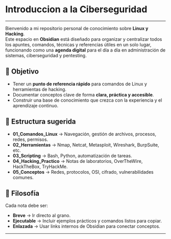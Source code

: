 # Introduccion a la Ciberseguridad
________________
Bienvenido a mi repositorio personal de conocimiento sobre **Linux y Hacking**.  
Este espacio en **Obsidian** está diseñado para organizar y centralizar todos los apuntes, comandos, técnicas y referencias útiles en un solo lugar, funcionando como una **agenda digital** para el día a día en administración de sistemas, ciberseguridad y pentesting.  

## 🎯 Objetivo  

- Tener un **punto de referencia rápido** para comandos de Linux y herramientas de hacking.  
- Documentar conceptos clave de forma **clara, práctica y accesible**.  
- Construir una base de conocimiento que crezca con la experiencia y el aprendizaje continuo.  

## 📂 Estructura sugerida  

- **01_Comandos_Linux** → Navegación, gestión de archivos, procesos, redes, permisos.  
- **02_Herramientas** → Nmap, Netcat, Metasploit, Wireshark, BurpSuite, etc.  
- **03_Scripting** → Bash, Python, automatización de tareas.  
- **04_Hacking_Practico** → Notas de laboratorios, OverTheWire, HackTheBox, TryHackMe.  
- **05_Conceptos** → Redes, protocolos, OSI, cifrado, vulnerabilidades comunes.  

## 🚀 Filosofía  

Cada nota debe ser:  
- **Breve** → Ir directo al grano.  
- **Ejecutable** → Incluir ejemplos prácticos y comandos listos para copiar.  
- **Enlazada** → Usar links internos de Obsidian para conectar conceptos.  
---